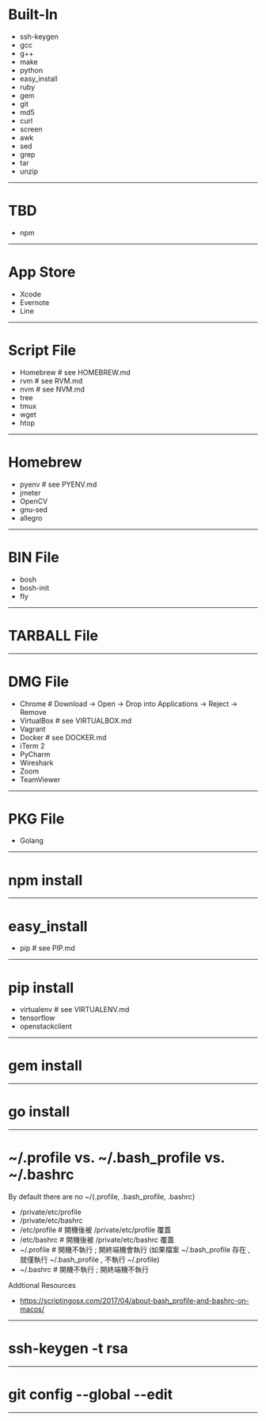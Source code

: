 # Built-In

* ssh-keygen
* gcc
* g++
* make
* python
* easy_install
* ruby
* gem
* git
* md5
* curl
* screen
* awk
* sed
* grep
* tar
* unzip

---

# TBD

* npm

---

# App Store

* Xcode
* Evernote
* Line

---

# Script File

* Homebrew # see HOMEBREW.md
* rvm # see RVM.md
* nvm # see NVM.md
* tree
* tmux
* wget
* htop

---

# Homebrew

* pyenv # see PYENV.md
* jmeter
* OpenCV
* gnu-sed
* allegro

---

# BIN File

* bosh
* bosh-init
* fly

---

# TARBALL File

---

# DMG File

* Chrome # Download -> Open -> Drop into Applications -> Reject -> Remove
* VirtualBox # see VIRTUALBOX.md
* Vagrant
* Docker # see DOCKER.md
* iTerm 2
* PyCharm
* Wireshark
* Zoom
* TeamViewer

---

# PKG File

* Golang

---

# npm install

---

# easy_install

* pip # see PIP.md

---

# pip install

* virtualenv # see VIRTUALENV.md
* tensorflow
* openstackclient

---

# gem install

---

# go install

---

# ~/.profile vs. ~/.bash_profile vs. ~/.bashrc

By default there are no ~/{.profile, .bash_profile, .bashrc}

* /private/etc/profile
* /private/etc/bashrc
* /etc/profile # 開機後被 /private/etc/profile 覆蓋
* /etc/bashrc # 開機後被 /private/etc/bashrc 覆蓋
* ~/.profile # 開機不執行 ; 開終端機會執行 (如果檔案 ~/.bash_profile 存在 , 就僅執行 ~/.bash_profile , 不執行 ~/.profile)
* ~/.bashrc # 開機不執行 ; 開終端機不執行

Addtional Resources

* https://scriptingosx.com/2017/04/about-bash_profile-and-bashrc-on-macos/

---

# ssh-keygen -t rsa

---

# git config --global --edit

---
